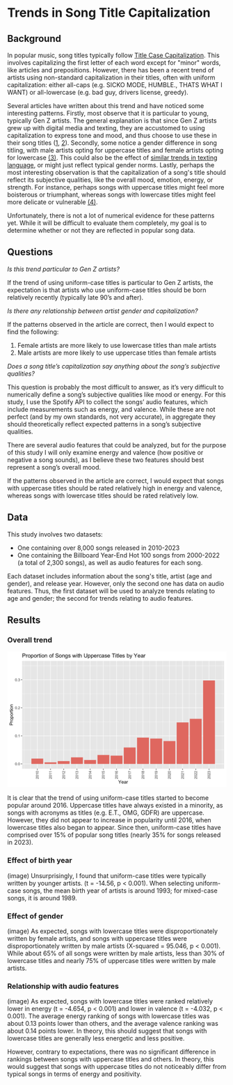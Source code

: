 # Trends in Song Title Capitalization
## Background
In popular music, song titles typically follow [Title Case Capitalization](https://apastyle.apa.org/style-grammar-guidelines/capitalization/title-case). This involves capitalizing the first letter of each word except for "minor" words, like articles and prepositions. However, there has been a recent trend of artists using non-standard capitalization in their titles, often with uniform capitalization: either all-caps (e.g. SICKO MODE, HUMBLE., THATS WHAT I WANT) or all-lowercase (e.g. bad guy, drivers license, greedy). 

Several articles have written about this trend and have noticed some interesting patterns. Firstly, most observe that it is particular to young, typically Gen Z artists. The general explanation is that since Gen Z artists grew up with digital media and texting, they are accustomed to using capitalization to express tone and mood, and thus choose to use these in their song titles ([1](https://www.washingtonpost.com/entertainment/music/willow-olivia-rodrigo-billie-eilish-lowercase-letters/2021/10/08/1aecbb2a-2767-11ec-8d53-67cfb452aa60_story.html), [2](https://qz.com/quartzy/1690992/the-rise-of-the-all-caps-song)). Secondly, some notice a gender difference in song titling, with male artists opting for uppercase titles and female artists opting for lowercase [(3)](https://www.vice.com/en/article/y3z45v/internet-lowercase-spelling-taylor-swift-charli-xcx). This could also be the effect of [similar trends in texting language](https://www.bustle.com/entertainment/men-text-women-lowercase-boy-dating), or might just reflect typical gender norms. Lastly, perhaps the most interesting observation is that the capitalization of a song's title should reflect its subjective qualities, like the overall mood, emotion, energy, or strength. For instance, perhaps songs with uppercase titles might feel more boisterous or triumphant, whereas songs with lowercase titles might feel more delicate or vulnerable [(4)](https://qz.com/quartzy/1690992/the-rise-of-the-all-caps-song).

Unfortunately, there is not a lot of numerical evidence for these patterns yet. While it will be difficult to evaluate them completely, my goal is to determine whether or not they are reflected in popular song data.
## Questions
*Is this trend particular to Gen Z artists?*

If the trend of using uniform-case titles is particular to Gen Z artists, the expectation is that artists who use uniform-case titles should be born relatively recently (typically late 90’s and after).

*Is there any relationship between artist gender and capitalization?*

If the patterns observed in the article are correct, then I would expect to find the following:
1. Female artists are more likely to use lowercase titles than male artists
2. Male artists are more likely to use uppercase titles than female artists

*Does a song title’s capitalization say anything about the song’s subjective qualities?*

This question is probably the most difficult to answer, as it’s very difficult to numerically define a song’s subjective qualities like mood or energy. For this study, I use the Spotify API to collect the songs’ audio features, which include measurements such as energy, and valence. While these are not perfect (and by my own standards, not very accurate), in aggregate they should theoretically reflect expected patterns in a song’s subjective qualities.

There are several audio features that could be analyzed, but for the purpose of this study I will only examine energy and valence (how positive or negative a song sounds), as I believe these two features should best represent a song’s overall mood.

If the patterns observed in the article are correct, I would expect that songs with uppercase titles should be rated relatively high in energy and valence, whereas songs with lowercase titles should be rated relatively low.
## Data
This study involves two datasets:
- One containing over 8,000 songs released in 2010-2023
- One containing the Billboard Year-End Hot 100 songs from 2000-2022 (a total of 2,300 songs), as well as audio features for each song.

Each dataset includes information about the song's title, artist (age and gender), and release year. However, only the second one has data on audio features. Thus, the first dataset will be used to analyze trends relating to age and gender; the second for trends relating to audio features.
## Results
### Overall trend

![](figures/casing_year_upper.png)

It is clear that the trend of using uniform-case titles started to become popular around 2016. Uppercase titles have always existed in a minority, as songs with acronyms as titles (e.g. E.T., OMG, GDFR) are uppercase. However, they did not appear to increase in popularity until 2016, when lowercase titles also began to appear. Since then, uniform-case titles have comprised over 15% of popular song titles (nearly 35% for songs released in 2023).
### Effect of birth year
(image)
Unsurprisingly, I found that uniform-case titles were typically written by younger artists. (t = -14.56, p < 0.001). When selecting uniform-case songs, the mean birth year of artists is around 1993; for mixed-case songs, it is around 1989.
### Effect of gender
(image)
As expected, songs with lowercase titles were disproportionately written by female artists, and songs with uppercase titles were disproportionately written by male artists (X-squared = 95.046, p < 0.001). While about 65% of all songs were written by male artists, less than 30% of lowercase titles and nearly 75% of uppercase titles were written by male artists.
### Relationship with audio features
(image)
As expected, songs with lowercase titles were ranked relatively lower in energy (t = -4.654, p < 0.001) and lower in valence (t = -4.032, p < 0.001). The average energy ranking of songs with lowercase titles was about 0.13 points lower than others, and the average valence ranking was about 0.14 points lower. In theory, this should suggest that songs with lowercase titles are generally less energetic and less positive.

However, contrary to expectations, there was no significant difference in rankings between songs with uppercase titles and others. In theory, this would suggest that songs with uppercase titles do not noticeably differ from typical songs in terms of energy and positivity.
